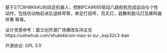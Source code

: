 基于STC8H8K64U的四足机器人，控制PCA9685驱动八路舵机完成运动与个性动作，包括仿动物前进后退转弯等，单足打招呼，亮灭灯，跳舞和跑马灯及蜂鸣器伴奏 等等。 



设计灵感参考：嘉立创开源广场爆改车间主任https://oshwhub.com/shukkkk/xin-xiao-si-zu-_esp32c3-ban 



开源协议: GPL 3.0